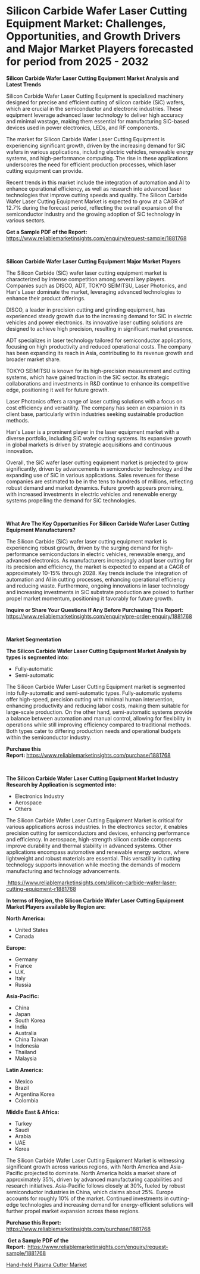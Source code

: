 <p><h1>Silicon Carbide Wafer Laser Cutting Equipment Market: Challenges, Opportunities, and Growth Drivers and Major Market Players forecasted for period from 2025 - 2032</h1></p><p><strong>Silicon Carbide Wafer Laser Cutting Equipment Market Analysis and Latest Trends</strong></p>
<p><p>Silicon Carbide Wafer Laser Cutting Equipment is specialized machinery designed for precise and efficient cutting of silicon carbide (SiC) wafers, which are crucial in the semiconductor and electronic industries. These equipment leverage advanced laser technology to deliver high accuracy and minimal wastage, making them essential for manufacturing SiC-based devices used in power electronics, LEDs, and RF components.</p><p>The market for Silicon Carbide Wafer Laser Cutting Equipment is experiencing significant growth, driven by the increasing demand for SiC wafers in various applications, including electric vehicles, renewable energy systems, and high-performance computing. The rise in these applications underscores the need for efficient production processes, which laser cutting equipment can provide.</p><p>Recent trends in this market include the integration of automation and AI to enhance operational efficiency, as well as research into advanced laser technologies that improve cutting speeds and quality. The Silicon Carbide Wafer Laser Cutting Equipment Market is expected to grow at a CAGR of 12.7% during the forecast period, reflecting the overall expansion of the semiconductor industry and the growing adoption of SiC technology in various sectors.</p></p>
<p><strong>Get a Sample PDF of the Report:&nbsp;</strong> <a href="https://www.reliablemarketinsights.com/enquiry/request-sample/1881768?utm_campaign=2528&utm_medium=2&utm_source=Github&utm_content=ia&utm_term=01032025&utm_id=silicon-carbide-wafer-laser-cutting-equipment">https://www.reliablemarketinsights.com/enquiry/request-sample/1881768</a></p>
<p>&nbsp;</p>
<p><strong>Silicon Carbide Wafer Laser Cutting Equipment Major Market Players</strong></p>
<p><p>The Silicon Carbide (SiC) wafer laser cutting equipment market is characterized by intense competition among several key players. Companies such as DISCO, ADT, TOKYO SEIMITSU, Laser Photonics, and Han's Laser dominate the market, leveraging advanced technologies to enhance their product offerings.</p><p>DISCO, a leader in precision cutting and grinding equipment, has experienced steady growth due to the increasing demand for SiC in electric vehicles and power electronics. Its innovative laser cutting solutions are designed to achieve high precision, resulting in significant market presence. </p><p>ADT specializes in laser technology tailored for semiconductor applications, focusing on high productivity and reduced operational costs. The company has been expanding its reach in Asia, contributing to its revenue growth and broader market share.</p><p>TOKYO SEIMITSU is known for its high-precision measurement and cutting systems, which have gained traction in the SiC sector. Its strategic collaborations and investments in R&D continue to enhance its competitive edge, positioning it well for future growth.</p><p>Laser Photonics offers a range of laser cutting solutions with a focus on cost efficiency and versatility. The company has seen an expansion in its client base, particularly within industries seeking sustainable production methods.</p><p>Han's Laser is a prominent player in the laser equipment market with a diverse portfolio, including SiC wafer cutting systems. Its expansive growth in global markets is driven by strategic acquisitions and continuous innovation.</p><p>Overall, the SiC wafer laser cutting equipment market is projected to grow significantly, driven by advancements in semiconductor technology and the expanding use of SiC in various applications. Sales revenues for these companies are estimated to be in the tens to hundreds of millions, reflecting robust demand and market dynamics. Future growth appears promising, with increased investments in electric vehicles and renewable energy systems propelling the demand for SiC technologies.</p></p>
<p>&nbsp;</p>
<p><strong>What Are The Key Opportunities For Silicon Carbide Wafer Laser Cutting Equipment Manufacturers?</strong></p>
<p><p>The Silicon Carbide (SiC) wafer laser cutting equipment market is experiencing robust growth, driven by the surging demand for high-performance semiconductors in electric vehicles, renewable energy, and advanced electronics. As manufacturers increasingly adopt laser cutting for its precision and efficiency, the market is expected to expand at a CAGR of approximately 10-15% through 2028. Key trends include the integration of automation and AI in cutting processes, enhancing operational efficiency and reducing waste. Furthermore, ongoing innovations in laser technology and increasing investments in SiC substrate production are poised to further propel market momentum, positioning it favorably for future growth.</p></p>
<p><strong>Inquire or Share Your Questions If Any Before Purchasing This Report:</strong> <a href="https://www.reliablemarketinsights.com/enquiry/pre-order-enquiry/1881768?utm_campaign=2528&utm_medium=2&utm_source=Github&utm_content=ia&utm_term=01032025&utm_id=silicon-carbide-wafer-laser-cutting-equipment">https://www.reliablemarketinsights.com/enquiry/pre-order-enquiry/1881768</a></p>
<p>&nbsp;</p>
<p><strong>Market Segmentation</strong></p>
<p><strong>The Silicon Carbide Wafer Laser Cutting Equipment Market Analysis by types is segmented into:</strong></p>
<p><ul><li>Fully-automatic</li><li>Semi-automatic</li></ul></p>
<p><p>The Silicon Carbide Wafer Laser Cutting Equipment market is segmented into fully-automatic and semi-automatic types. Fully-automatic systems offer high-speed, precision cutting with minimal human intervention, enhancing productivity and reducing labor costs, making them suitable for large-scale production. On the other hand, semi-automatic systems provide a balance between automation and manual control, allowing for flexibility in operations while still improving efficiency compared to traditional methods. Both types cater to differing production needs and operational budgets within the semiconductor industry.</p></p>
<p><strong>Purchase this Report:&nbsp;</strong><a href="https://www.reliablemarketinsights.com/purchase/1881768?utm_campaign=2528&utm_medium=2&utm_source=Github&utm_content=ia&utm_term=01032025&utm_id=silicon-carbide-wafer-laser-cutting-equipment">https://www.reliablemarketinsights.com/purchase/1881768</a></p>
<p>&nbsp;</p>
<p><strong>The Silicon Carbide Wafer Laser Cutting Equipment Market Industry Research by Application is segmented into:</strong></p>
<p><ul><li>Electronics Industry</li><li>Aerospace</li><li>Others</li></ul></p>
<p><p>The Silicon Carbide Wafer Laser Cutting Equipment Market is critical for various applications across industries. In the electronics sector, it enables precision cutting for semiconductors and devices, enhancing performance and efficiency. In aerospace, high-strength silicon carbide components improve durability and thermal stability in advanced systems. Other applications encompass automotive and renewable energy sectors, where lightweight and robust materials are essential. This versatility in cutting technology supports innovation while meeting the demands of modern manufacturing and technology advancements.</p></p>
<p><a href="https://www.reliablemarketinsights.com/silicon-carbide-wafer-laser-cutting-equipment-r1881768?utm_campaign=2528&utm_medium=2&utm_source=Github&utm_content=ia&utm_term=01032025&utm_id=silicon-carbide-wafer-laser-cutting-equipment">&nbsp;https://www.reliablemarketinsights.com/silicon-carbide-wafer-laser-cutting-equipment-r1881768</a></p>
<p><strong>In terms of Region, the Silicon Carbide Wafer Laser Cutting Equipment Market Players available by Region are:</strong></p>
<p>
    <p> <strong> North America: </strong>
        <ul>
            <li>United States</li>
            <li>Canada</li>
        </ul>
        </p> 
    <p> <strong> Europe: </strong>
        <ul>
            <li>Germany</li>
            <li>France</li>
            <li>U.K.</li>
            <li>Italy</li>
            <li>Russia</li>
        </ul>
        </p> 
    <p> <strong> Asia-Pacific: </strong>
        <ul>
            <li>China</li>
            <li>Japan</li>
            <li>South Korea</li>
            <li>India</li>
            <li>Australia</li>
            <li>China Taiwan</li>
            <li>Indonesia</li>
            <li>Thailand</li>
            <li>Malaysia</li>
        </ul>
        </p> 
    <p> <strong> Latin America: </strong>
        <ul>
            <li>Mexico</li>
            <li>Brazil</li>
            <li>Argentina Korea</li>
            <li>Colombia</li>
        </ul>
        </p> 
    <p> <strong> Middle East & Africa: </strong>
        <ul>
            <li>Turkey</li>
            <li>Saudi</li>
            <li>Arabia</li>
            <li>UAE</li>
            <li>Korea</li>
        </ul>
    </p>
    </p>
<p><p>The Silicon Carbide Wafer Laser Cutting Equipment Market is witnessing significant growth across various regions, with North America and Asia-Pacific projected to dominate. North America holds a market share of approximately 35%, driven by advanced manufacturing capabilities and research initiatives. Asia-Pacific follows closely at 30%, fueled by robust semiconductor industries in China, which claims about 25%. Europe accounts for roughly 10% of the market. Continued investments in cutting-edge technologies and increasing demand for energy-efficient solutions will further propel market expansion across these regions.</p></p>
<p><strong>Purchase this Report: </strong><a href="https://www.reliablemarketinsights.com/purchase/1881768?utm_campaign=2528&utm_medium=2&utm_source=Github&utm_content=ia&utm_term=01032025&utm_id=silicon-carbide-wafer-laser-cutting-equipment">https://www.reliablemarketinsights.com/purchase/1881768</a></p>
<p>&nbsp;<strong>Get a Sample PDF of the Report:&nbsp;&nbsp;</strong><a href="https://www.reliablemarketinsights.com/enquiry/request-sample/1881768?utm_campaign=2528&utm_medium=2&utm_source=Github&utm_content=ia&utm_term=01032025&utm_id=silicon-carbide-wafer-laser-cutting-equipment">https://www.reliablemarketinsights.com/enquiry/request-sample/1881768</a></p>
<p><strong></strong></p>
<p><p><a href="https://github.com/mokeleveisel/Market-Research-Report-List-1/blob/main/hand-held-plasma-cutter-market.md?utm_campaign=2528&utm_medium=2&utm_source=Github&utm_content=ia&utm_term=01032025&utm_id=silicon-carbide-wafer-laser-cutting-equipment">Hand-held Plasma Cutter Market</a></p></p>